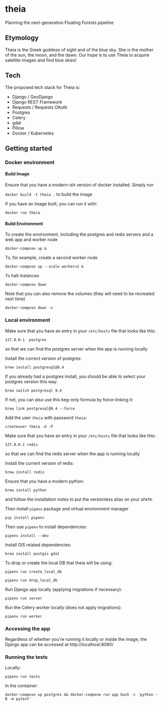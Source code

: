 # theia
Planning the next-generation Floating Forests pipeline

## Etymology

Theia is the Greek goddess of sight and of the blue sky. She is the mother of the sun, the moon, and the dawn. Our hope is to use Theia to acquire satellite images and find blue skies!

## Tech

The proposed tech stack for Theia is:

* Django / GeoDjango
* Django REST Framework
* Requests / Requests OAuth
* Postgres
* Celery
* gdal
* Pillow
* Docker / Kubernetes

## Getting started

### Docker environment

#### Build Image

Ensure that you have a modern-ish version of docker installed. Simply run

`docker build -t theia .` to build the image

If you have an image built, you can run it with:

`docker run theia`

#### Build Environment

To create the environment, including the postgres and redis servers and a web app and worker node

`docker-compose up &`

To, for example, create a second worker node

`docker-compose up --scale worker=2 &`

To halt instances

`docker-compose down`

Note that you can also remove the volumes (they will need to be recreated next time)

`docker-compose down -v`

### Local environment

Make sure that you have an entry in your `/etc/hosts` file that looks like this:

`127.0.0.1  postgres`

so that we can find the postgres server when the app is running locally

Install the correct version of postgres:

`brew install postgresql@9.4`

If you already had a postgres install, you should be able to select your postgres version this way:

`brew switch postgresql 9.4`

If not, you can also use this keg-only formula by force-linking it:

`brew link postgresql@9.4 --force`

Add the user `theia` with password `theia`:

`createuser theia -d -P`

Make sure that you have an entry in your `/etc/hosts` file that looks like this:

`127.0.0.1 redis`

so that we can find the redis server when the app is running locally

Install the current version of redis:

`brew install redis`

Ensure that you have a modern python:

`brew install python`

and follow the installation notes to put the versionless alias on your `$PATH`.

Then install `pipenv` package and virtual environment manager

`pip install pipenv`

Then use `pipenv` to install dependencies:

`pipenv install --dev`

Install GIS related dependencies:

`brew install postgis gdal`

To drop or create the local DB that theia will be using:

`pipenv run create_local_db`

`pipenv run drop_local_db`

Run Django app locally (applying migrations if necessary):

`pipenv run server`

Run the Celery worker locally (does not apply migrations):

`pipenv run worker`

### Accessing the app

Regardless of whether you're running it locally or inside the image, the Django app can be accessed at http://localhost:8080/

### Running the tests

Locally:

`pipenv run tests`

In the container:

`docker-compose up postgres && docker-compose run app bash -c 'python -B -m pytest'`
